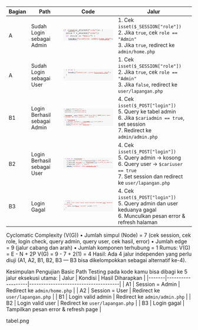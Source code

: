 | Bagian | Path | Code | Jalur |
|--------|------|------|-------|
| A | Sudah Login sebagai Admin | ![A1](./patha1.png) | 1. Cek `isset($_SESSION["role"])`<br>2. Jika `true`, cek `role == "Admin"`<br>3. Jika `true`, redirect ke `admin/home.php` |
| A | Sudah Login sebagai User | ![A2](./patha2.png) | 1. Cek `isset($_SESSION["role"])`<br>2. Jika `true`, cek `role == "Admin"`<br>3. Jika `false`, redirect ke `user/lapangan.php` |
| B1 | Login Berhasil sebagai Admin | ![B1](./pathb1.png) | 4. Cek `isset($_POST["login"])`<br>5. Query ke tabel admin<br>6. Jika `$cariadmin == true`, set session<br>7. Redirect ke `admin/admin.php` |
| B2 | Login Berhasil sebagai User | ![B2](./pathb2.png) | 4. Cek `isset($_POST["login"])`<br>5. Query admin → kosong<br>6. Query user → `$cariuser == true`<br>7. Set session dan redirect ke `user/lapangan.php` |
| B3 | Login Gagal | ![B3](./pathb3.png) | 4. Cek `isset($_POST["login"])`<br>5. Query admin dan user keduanya gagal<br>6. Munculkan pesan error & refresh halaman |

Cyclomatic Complexity (V(G))
•	Jumlah simpul (Node) = 7 (cek session, cek role, login check, query admin, query user, cek hasil, error)
•	Jumlah edge = 9 (jalur cabang dan arah)
•	Jumlah komponen terhubung = 1
Rumus: V(G) = E - N + 2P
V(G) = 9 - 7 + 2(1) = 4
Hasil: Ada 4 jalur independen yang perlu diuji (A1, A2, B1, B2, B3 — B3 bisa dikelompokkan sebagai alternatif ke-4).


Kesimpulan
Pengujian Basic Path Testing pada kode kamu bisa dibagi ke 5 jalur eksekusi utama:
| Jalur | Kondisi           | Hasil Diharapkan                     |
|-------|-------------------|--------------------------------------|
| A1    | Session = Admin   | Redirect ke `admin/home.php`         |
| A2    | Session = User    | Redirect ke `user/lapangan.php`      |
| B1    | Login valid admin | Redirect ke `admin/admin.php`        |
| B2    | Login valid user  | Redirect ke `user/lapangan.php`      |
| B3    | Login gagal       | Tampilkan pesan error & refresh page |

tabel.png
